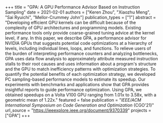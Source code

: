+++
title = "GPA: A GPU Performance Advisor Based on Instruction Sampling"
date = 2021-02-01
authors = ["Keren Zhou", "Xiaozhu Meng", "Sai Ryuichi", "Mellor-Crummey John"]
publication_types = ["1"]
abstract = "Developing efficient GPU kernels can be difficult because of the complexity of GPU architectures and programming models. Existing performance tools only provide coarse-grained tuning advice at the kernel level, if any. In this paper, we describe GPA, a performance advisor for NVIDIA GPUs that suggests potential code optimizations at a hierarchy of levels, including individual lines, loops, and functions. To relieve users of the burden of interpreting performance counters and analyzing bottlenecks, GPA uses data flow analysis to approximately attribute measured instruction stalls to their root causes and uses information about a program's structure and the GPU to match inefficiency patterns with optimization strategies. To quantify the potential benefits of each optimization strategy, we developed PC sampling-based performance models to estimate its speedup. Our experiments with benchmarks and applications show that GPA provides insightful reports to guide performance optimization. Using GPA, we obtained speedups on a Volta V100 GPU ranging from 1.01x to 3.58x, with a geometric mean of 1.22x."
featured = false
publication = "*IEEE/ACM International Symposium on Code Generation and Optimization* (CGO'21)"
url_source = "https://ieeexplore.ieee.org/document/9370339"
projects = ["GPA"]
+++
